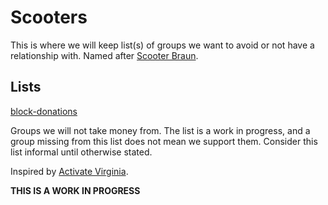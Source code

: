 # Scooters
This is where we will keep list(s) of groups we want to avoid or not have a relationship with. Named after [Scooter Braun](https://en.wikipedia.org/wiki/Taylor_Swift_masters_dispute).

## Lists
[block-donations](/block-donations.yml)

Groups we will not take money from. The list is a work in progress, and a group missing from this list does not mean we support them. Consider this list informal until otherwise stated.

Inspired by [Activate Virginia](https://www.activatevirginia.org/pledge).

**THIS IS A WORK IN PROGRESS**